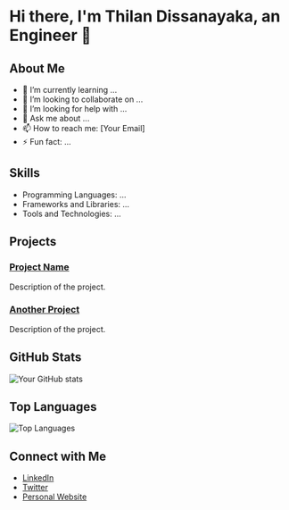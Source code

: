 # Hi there, I'm Thilan Dissanayaka, an Engineer 👋

## About Me
- 🌱 I’m currently learning ...
- 👯 I’m looking to collaborate on ...
- 🤔 I’m looking for help with ...
- 💬 Ask me about ...
- 📫 How to reach me: [Your Email]
- ⚡ Fun fact: ...

## Skills
- Programming Languages: ...
- Frameworks and Libraries: ...
- Tools and Technologies: ...

## Projects
### [Project Name](https://github.com/your-username/project-name)
Description of the project.

### [Another Project](https://github.com/your-username/another-project)
Description of the project.

## GitHub Stats
![Your GitHub stats](https://github-readme-stats.vercel.app/api?username=thil4n&show_icons=true&theme=radical)

## Top Languages
![Top Languages](https://github-readme-stats.vercel.app/api/top-langs/?username=thil4n&layout=compact&theme=radical)

## Connect with Me
- [LinkedIn](https://www.linkedin.com/in/thil4n)
- [Twitter](https://twitter.com/thil4n)
- [Personal Website](https://your-website.com)

